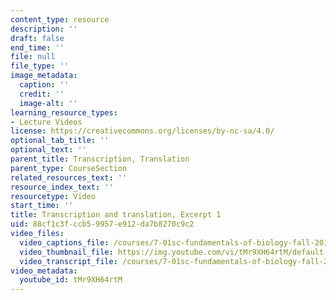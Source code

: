 ```yaml
---
content_type: resource
description: ''
draft: false
end_time: ''
file: null
file_type: ''
image_metadata:
  caption: ''
  credit: ''
  image-alt: ''
learning_resource_types:
- Lecture Videos
license: https://creativecommons.org/licenses/by-nc-sa/4.0/
optional_tab_title: ''
optional_text: ''
parent_title: Transcription, Translation
parent_type: CourseSection
related_resources_text: ''
resource_index_text: ''
resourcetype: Video
start_time: ''
title: Transcription and translation, Excerpt 1
uid: 88cf1c3f-ccb5-9957-e912-da7b8270c9c2
video_files:
  video_captions_file: /courses/7-01sc-fundamentals-of-biology-fall-2011/ee4afc4af1e756468001f0b298134f2b_tMr9XH64rtM.vtt
  video_thumbnail_file: https://img.youtube.com/vi/tMr9XH64rtM/default.jpg
  video_transcript_file: /courses/7-01sc-fundamentals-of-biology-fall-2011/e60c1ca44de2507d887d711088ffb01a_tMr9XH64rtM.pdf
video_metadata:
  youtube_id: tMr9XH64rtM
---
```

